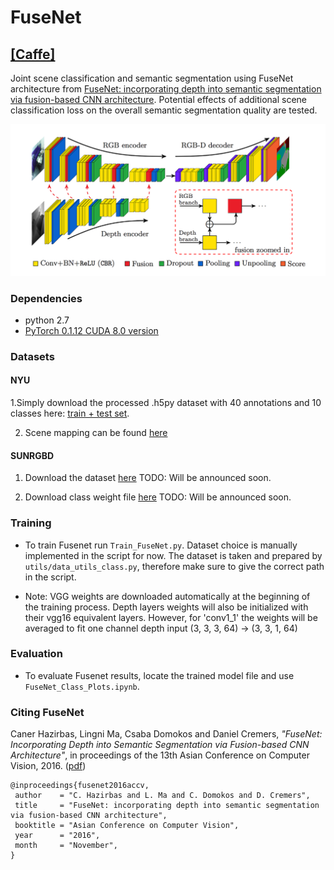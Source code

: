 # FuseNet
## [[Caffe]](https://github.com/tum-vision/fusenet)

Joint scene classification and semantic segmentation using FuseNet architecture from [FuseNet: incorporating depth into semantic segmentation via fusion-based CNN architecture](https://vision.in.tum.de/_media/spezial/bib/hazirbasma2016fusenet.pdf). Potential effects of additional scene classification loss on the overall semantic segmentation quality are tested.

<img src="images/framework.png" width="800px"/>

### Dependencies
- python 2.7
- [PyTorch 0.1.12 CUDA 8.0 version](http://pytorch.org/previous-versions/)

### Datasets 

#### NYU

1.Simply download the processed .h5py dataset with 40 annotations and 10 classes here: [train + test set](https://vision.in.tum.de/webarchive/hazirbas/fusenet-pytorch/nyu_class_10_db.h5).

2. Scene mapping can be found [here](utils/nyu_scene_mapping.txt)


#### SUNRGBD

1. Download the dataset [here](link) TODO: Will be announced soon.

2. Download class weight file [here](link) TODO: Will be announced soon.

### Training
- To train Fusenet run `Train_FuseNet.py`. Dataset choice is manually implemented in the script for now. The dataset is taken and prepared by `utils/data_utils_class.py`, therefore make sure to give the correct path in the script.

- Note: VGG weights are downloaded automatically at the beginning of the training process. Depth layers weights will also be initialized with their vgg16 equivalent layers. However, for 'conv1_1' the weights will be averaged to fit one channel depth input (3, 3, 3, 64) -> (3, 3, 1, 64)

### Evaluation
- To evaluate Fusenet results, locate the trained model file and use `FuseNet_Class_Plots.ipynb`. 

### Citing FuseNet
Caner Hazirbas, Lingni Ma, Csaba Domokos and Daniel Cremers, _"FuseNet: Incorporating Depth into Semantic Segmentation via Fusion-based CNN Architecture"_, in proceedings of the 13th Asian Conference on Computer Vision, 2016. ([pdf](https://vision.in.tum.de/_media/spezial/bib/hazirbasma2016fusenet.pdf))

    @inproceedings{fusenet2016accv,
     author    = "C. Hazirbas and L. Ma and C. Domokos and D. Cremers",
     title     = "FuseNet: incorporating depth into semantic segmentation via fusion-based CNN architecture",
     booktitle = "Asian Conference on Computer Vision",
     year      = "2016",
     month     = "November",
    }
